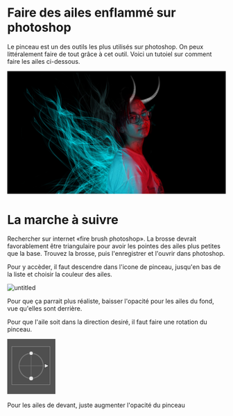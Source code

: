 

# Faire des ailes enflammé sur photoshop

Le pinceau est un des outils les plus utilisés sur photoshop. On peux littéralement faire de tout grâce à cet outil. Voici un tutoiel sur comment faire les ailes ci-dessous.


![planche](planche_01.jpg)


# La marche à suivre
Rechercher sur internet «fire brush photoshop». La brosse devrait favorablement être triangulaire pour avoir les pointes des ailes plus petites que la base. Trouvez la brosse, puis l'enregistrer et l'ouvrir dans photoshop.

Pour y accèder, il faut descendre dans l'icone de pinceau, jusqu'en bas de la liste et choisir la couleur des ailes. 


![untitled](Untitled.gif)

Pour que ça parrait plus réaliste, baisser l'opacité pour les ailes du fond, vue qu'elles sont derrière. 



Pour que l'aile soit dans la direction desiré, il faut faire une rotation du pinceau.

![2021-11-19.png](2021-11-19.png)

Pour les ailes de devant, juste augmenter l'opacité du pinceau



